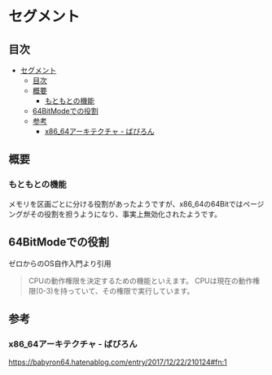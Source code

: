 # セグメント

## 目次

- [セグメント](#セグメント)
  - [目次](#目次)
  - [概要](#概要)
    - [もともとの機能](#もともとの機能)
  - [64BitModeでの役割](#64bitmodeでの役割)
  - [参考](#参考)
    - [x86_64アーキテクチャ - ばびろん](#x86_64アーキテクチャ---ばびろん)

## 概要

### もともとの機能

メモリを区画ごとに分ける役割があったようですが、x86_64の64Bitではページングがその役割を担うようになり、事実上無効化されたようです。

## 64BitModeでの役割

ゼロからのOS自作入門より引用
> CPUの動作権限を決定するための機能といえます。
> CPUは現在の動作権限(0-3)を持っていて、その権限で実行しています。

## 参考

### x86_64アーキテクチャ - ばびろん

<https://babyron64.hatenablog.com/entry/2017/12/22/210124#fn:1>
